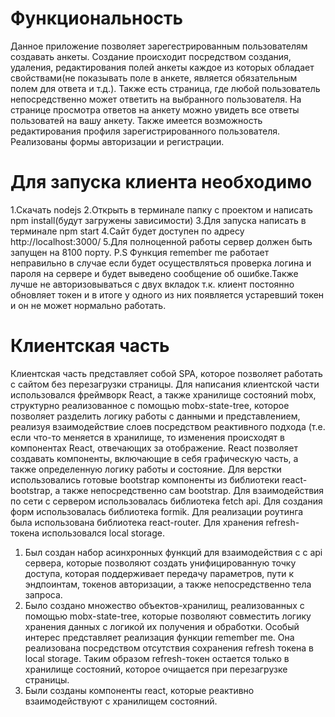 # Функциональность
Данное приложение позволяет зарегестрированным пользователям создавать анкеты. Создание происходит посредством создания, удаления, редактирования полей анкеты каждое из которых обладает свойствами(не показывать поле в анкете, является обязательным полем для ответа и т.д.). Также есть страница, где любой пользователь непосредственно может ответить на выбранного пользователя. На странице просмотра ответов на анкету можно увидеть все ответы пользоватей на вашу анкету. Также имеется возможность редактирования профиля зарегистрированного пользователя. Реализованы формы авторизации и регистрации.
# Для запуска клиента необходимо
1.Скачать nodejs
2.Открыть в терминале папку с проектом и написать npm install(будут загружены зависимости)
3.Для запуска написать в терминале npm start
4.Сайт будет доступен по адресу http://localhost:3000/
5.Для полноценной работы сервер должен быть запущен на 8100 порту.
P.S Функция remember me работает неправильно в случае если будет осуществляться проверка логина и пароля на сервере и будет выведено сообщение об ошибке.Также лучше не авторизовываться с двух вкладок т.к. клиент постоянно обновляет токен и в итоге у одного из них появляется устаревший токен и он не может нормально работать.
# Клиентская часть
Клиентская часть представляет собой SPA, которое позволяет работать с сайтом без перезагрузки страницы. Для написания клиентской части использовался фреймворк React, а также хранилище состояний mobx, структурно реализованное с помощью mobx-state-tree, которое позволяет разделить логику работы с данными и представлением, реализуя взаимодействие слоев посредством реактивного подхода (т.е. если что-то меняется в хранилище, то изменения происходят в компонентах React, отвечающих за отображение. React позволяет создавать компоненты, включающие в себя графическую часть, а также определенную логику работы и состояние. Для верстки использовались готовые bootstrap компоненты из библиотеки react-bootstrap, а также непосредственно сам bootstrap. Для взаимодействия по сети с сервером использовалась библиотека fetch api. Для создания форм использовалась библиотека formik. Для реализации роутинга была использована библиотека react-router. Для хранения refresh-токена использовался local storage.
1.	Был создан набор асинхронных функций для взаимодействия с с api сервера, которые позволяют создать унифицированную точку доступа, которая поддерживает передачу параметров, пути к эндпоинтам, токенов авторизации, а также непосредственно тела запроса.
2.	Было создано множество объектов-хранилищ, реализованных с помощью mobx-state-tree, которые позволяют совместить логику хранения данных с логикой их получения и обработки. Особый интерес представляет реализация функции remember me. Она реализована посредством отсутствия сохранения refresh токена в local storage. Таким образом refresh-токен остается только в хранилище состояний, которое очищается при перезагрузке страницы.
3.	Были созданы компоненты react, которые реактивно взаимодействуют с хранилищем состояний.
